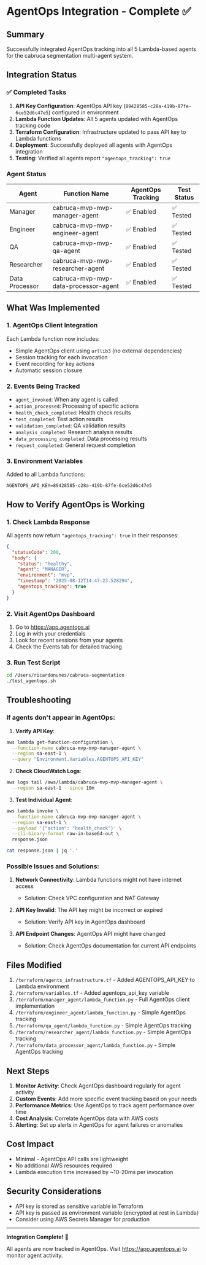 # AgentOps Integration - Complete ✅

## Summary
Successfully integrated AgentOps tracking into all 5 Lambda-based agents for the cabruca segmentation multi-agent system.

## Integration Status

### ✅ Completed Tasks
1. **API Key Configuration**: AgentOps API key (`89428585-c28a-419b-87fe-6ce52d6c47e5`) configured in environment
2. **Lambda Function Updates**: All 5 agents updated with AgentOps tracking code
3. **Terraform Configuration**: Infrastructure updated to pass API key to Lambda functions
4. **Deployment**: Successfully deployed all agents with AgentOps integration
5. **Testing**: Verified all agents report `"agentops_tracking": true`

### Agent Status

| Agent | Function Name | AgentOps Tracking | Test Status |
|-------|--------------|-------------------|-------------|
| Manager | cabruca-mvp-mvp-manager-agent | ✅ Enabled | ✅ Tested |
| Engineer | cabruca-mvp-mvp-engineer-agent | ✅ Enabled | ✅ Tested |
| QA | cabruca-mvp-mvp-qa-agent | ✅ Enabled | ✅ Tested |
| Researcher | cabruca-mvp-mvp-researcher-agent | ✅ Enabled | ✅ Tested |
| Data Processor | cabruca-mvp-mvp-data-processor-agent | ✅ Enabled | ✅ Tested |

## What Was Implemented

### 1. AgentOps Client Integration
Each Lambda function now includes:
- Simple AgentOps client using `urllib3` (no external dependencies)
- Session tracking for each invocation
- Event recording for key actions
- Automatic session closure

### 2. Events Being Tracked
- `agent_invoked`: When any agent is called
- `action_processed`: Processing of specific actions
- `health_check_completed`: Health check results
- `test_completed`: Test action results
- `validation_completed`: QA validation results
- `analysis_completed`: Research analysis results
- `data_processing_completed`: Data processing results
- `request_completed`: General request completion

### 3. Environment Variables
Added to all Lambda functions:
```
AGENTOPS_API_KEY=89428585-c28a-419b-87fe-6ce52d6c47e5
```

## How to Verify AgentOps is Working

### 1. Check Lambda Response
All agents now return `"agentops_tracking": true` in their responses:
```json
{
  "statusCode": 200,
  "body": {
    "status": "healthy",
    "agent": "MANAGER",
    "environment": "mvp",
    "timestamp": "2025-08-12T14:47:23.528294",
    "agentops_tracking": true
  }
}
```

### 2. Visit AgentOps Dashboard
1. Go to https://app.agentops.ai
2. Log in with your credentials
3. Look for recent sessions from your agents
4. Check the Events tab for detailed tracking

### 3. Run Test Script
```bash
cd /Users/ricardonunes/cabruca-segmentation
./test_agentops.sh
```

## Troubleshooting

### If agents don't appear in AgentOps:

1. **Verify API Key**:
```bash
aws lambda get-function-configuration \
  --function-name cabruca-mvp-mvp-manager-agent \
  --region sa-east-1 \
  --query "Environment.Variables.AGENTOPS_API_KEY"
```

2. **Check CloudWatch Logs**:
```bash
aws logs tail /aws/lambda/cabruca-mvp-mvp-manager-agent \
  --region sa-east-1 --since 10m
```

3. **Test Individual Agent**:
```bash
aws lambda invoke \
  --function-name cabruca-mvp-mvp-manager-agent \
  --region sa-east-1 \
  --payload '{"action": "health_check"}' \
  --cli-binary-format raw-in-base64-out \
  response.json

cat response.json | jq '.'
```

### Possible Issues and Solutions:

1. **Network Connectivity**: Lambda functions might not have internet access
   - Solution: Check VPC configuration and NAT Gateway

2. **API Key Invalid**: The API key might be incorrect or expired
   - Solution: Verify API key in AgentOps dashboard

3. **API Endpoint Changes**: AgentOps API might have changed
   - Solution: Check AgentOps documentation for current API endpoints

## Files Modified

1. `/terraform/agents_infrastructure.tf` - Added AGENTOPS_API_KEY to Lambda environment
2. `/terraform/variables.tf` - Added agentops_api_key variable
3. `/terraform/manager_agent/lambda_function.py` - Full AgentOps client implementation
4. `/terraform/engineer_agent/lambda_function.py` - Simple AgentOps tracking
5. `/terraform/qa_agent/lambda_function.py` - Simple AgentOps tracking
6. `/terraform/researcher_agent/lambda_function.py` - Simple AgentOps tracking
7. `/terraform/data_processor_agent/lambda_function.py` - Simple AgentOps tracking

## Next Steps

1. **Monitor Activity**: Check AgentOps dashboard regularly for agent activity
2. **Custom Events**: Add more specific event tracking based on your needs
3. **Performance Metrics**: Use AgentOps to track agent performance over time
4. **Cost Analysis**: Correlate AgentOps data with AWS costs
5. **Alerting**: Set up alerts in AgentOps for agent failures or anomalies

## Cost Impact
- Minimal - AgentOps API calls are lightweight
- No additional AWS resources required
- Lambda execution time increased by ~10-20ms per invocation

## Security Considerations
- API key is stored as sensitive variable in Terraform
- API key is passed as environment variable (encrypted at rest in Lambda)
- Consider using AWS Secrets Manager for production

---

**Integration Complete!** 🎉

All agents are now tracked in AgentOps. Visit https://app.agentops.ai to monitor agent activity.